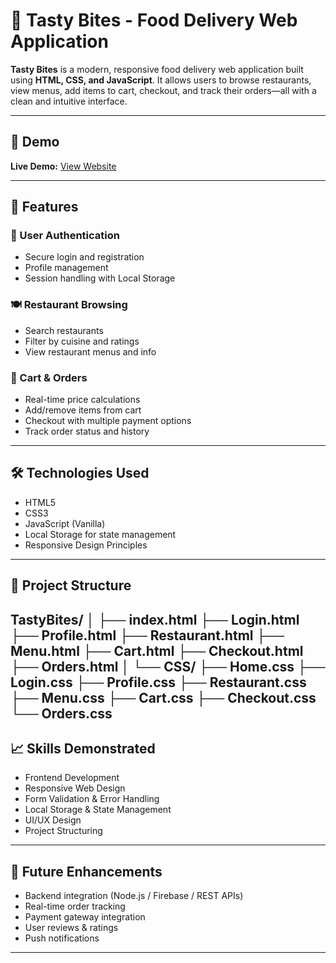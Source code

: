 # 🍔 Tasty Bites - Food Delivery Web Application

**Tasty Bites** is a modern, responsive food delivery web application built using **HTML, CSS, and JavaScript**. It allows users to browse restaurants, view menus, add items to cart, checkout, and track their orders—all with a clean and intuitive interface.

---

## 🚀 Demo

**Live Demo:** [View Website](https://lochanavr.github.io/Tasty-Bites/)

---

## 📌 Features

### 🔐 User Authentication
- Secure login and registration
- Profile management
- Session handling with Local Storage

### 🍽️ Restaurant Browsing
- Search restaurants
- Filter by cuisine and ratings
- View restaurant menus and info

### 🛒 Cart & Orders
- Real-time price calculations
- Add/remove items from cart
- Checkout with multiple payment options
- Track order status and history

---

## 🛠️ Technologies Used

- HTML5
- CSS3
- JavaScript (Vanilla)
- Local Storage for state management
- Responsive Design Principles

---

## 📁 Project Structure
TastyBites/
│
├── index.html
├── Login.html
├── Profile.html
├── Restaurant.html
├── Menu.html
├── Cart.html
├── Checkout.html
├── Orders.html
│
└── CSS/
├── Home.css
├── Login.css
├── Profile.css
├── Restaurant.css
├── Menu.css
├── Cart.css
├── Checkout.css
└── Orders.css
---

## 📈 Skills Demonstrated

- Frontend Development
- Responsive Web Design
- Form Validation & Error Handling
- Local Storage & State Management
- UI/UX Design
- Project Structuring

---

## 🔮 Future Enhancements

- Backend integration (Node.js / Firebase / REST APIs)
- Real-time order tracking
- Payment gateway integration
- User reviews & ratings
- Push notifications

---


